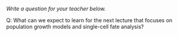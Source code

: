 _Write a question for your teacher below._

Q: What can we expect to learn for the next lecture that focuses on population growth models and single-cell fate analysis?
